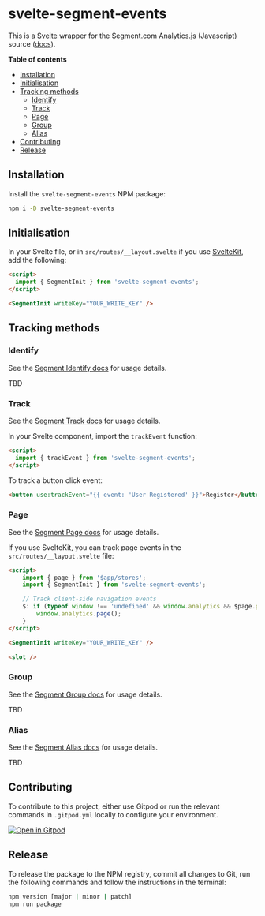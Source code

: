 # svelte-segment-events

This is a [Svelte](https://svelte.dev/) wrapper for the Segment.com Analytics.js (Javascript) source ([docs](https://segment.com/docs/connections/sources/catalog/libraries/website/javascript)).

**Table of contents**

<!-- Generated with https://ecotrust-canada.github.io/markdown-toc/ -->
- [Installation](#installation)
- [Initialisation](#initialisation)
- [Tracking methods](#tracking-methods)
  * [Identify](#identify)
  * [Track](#track)
  * [Page](#page)
  * [Group](#group)
  * [Alias](#alias)
- [Contributing](#contributing)
- [Release](#release)

## Installation

Install the `svelte-segment-events` NPM package:

```bash
npm i -D svelte-segment-events
```

## Initialisation

In your Svelte file, or in `src/routes/__layout.svelte` if you use [SvelteKit](https://kit.svelte.dev/), add the following:

```html
<script>
  import { SegmentInit } from 'svelte-segment-events';
</script>

<SegmentInit writeKey="YOUR_WRITE_KEY" />
```

## Tracking methods

### Identify

See the [Segment Identify docs](https://segment.com/docs/connections/sources/catalog/libraries/website/javascript/#identify) for usage details.

TBD

### Track

See the [Segment Track docs](https://segment.com/docs/connections/sources/catalog/libraries/website/javascript/#track) for usage details.

In your Svelte component, import the `trackEvent` function:

```html
<script>
  import { trackEvent } from 'svelte-segment-events';
</script>
```

To track a button click event:

```html
<button	use:trackEvent="{{ event: 'User Registered' }}">Register</button>

```

### Page

See the [Segment Page docs](https://segment.com/docs/connections/sources/catalog/libraries/website/javascript/#page) for usage details.

If you use SvelteKit, you can track page events in the `src/routes/__layout.svelte` file:

```html
<script>
	import { page } from '$app/stores';
	import { SegmentInit } from 'svelte-segment-events';

	// Track client-side navigation events
	$: if (typeof window !== 'undefined' && window.analytics && $page.path) {
		window.analytics.page();
	}
</script>

<SegmentInit writeKey="YOUR_WRITE_KEY" />

<slot />
```

### Group

See the [Segment Group docs](https://segment.com/docs/connections/sources/catalog/libraries/website/javascript/#group) for usage details.

TBD

### Alias

See the [Segment Alias docs](https://segment.com/docs/connections/sources/catalog/libraries/website/javascript/#alias) for usage details.

TBD

## Contributing

To contribute to this project, either use Gitpod or run the relevant commands in `.gitpod.yml` locally to configure your environment.

[![Open in Gitpod](https://gitpod.io/button/open-in-gitpod.svg)](https://gitpod.io/#https://github.com/mikenikles/svelte-segment-events)

## Release

To release the package to the NPM registry, commit all changes to Git, run the following commands and follow the instructions in the terminal:

```bash
npm version [major | minor | patch]
npm run package
```
